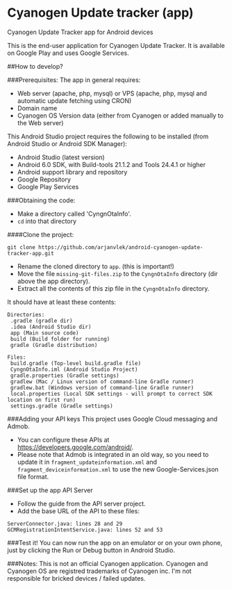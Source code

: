 # Cyanogen Update tracker (app)
Cyanogen Update Tracker app for Android devices

This is the end-user application for Cyanogen Update Tracker.
It is available on Google Play and uses Google Services.

##How to develop?

###Prerequisites:
The app in general requires:
- Web server (apache, php, mysql) or VPS (apache, php, mysql and automatic update fetching using CRON)
- Domain name
- Cyanogen OS Version data (either from Cyanogen or added manually to the Web server)

This Android Studio project requires the following to be installed (from Android Studio or Android SDK Manager):
- Android Studio (latest version)
- Android 6.0 SDK, with Build-tools 21.1.2 and Tools 24.4.1 or higher
- Android support library and repository
- Google Repository
- Google Play Services

###Obtaining the code:
- Make a directory called 'CyngnOtaInfo'.
- `cd` into that directory

####Clone the project:
```
git clone https://github.com/arjanvlek/android-cyanogen-update-tracker-app.git
```

- Rename the cloned directory to `app`. (this is important!)
- Move the file `missing-git-files.zip` to the `CyngnOtaInfo` directory (dir above the app directory).
- Extract all the contents of this zip file in the `CyngnOtaInfo` directory.

It should have at least these contents:
```
Directories:
 .gradle (gradle dir)
 .idea (Android Studio dir)
 app (Main source code)
 build (Build folder for running)
 gradle (Gradle distribution)
 
Files:
 build.gradle (Top-level build.gradle file)
 CyngnOtaInfo.iml (Android Studio Project)
 gradle.properties (Gradle settings)
 gradlew (Mac / Linux version of command-line Gradle runner)
 gradlew.bat (Windows version of command-line Gradle runner) 
 local.properties (Local SDK settings - will prompt to correct SDK location on first run)
 settings.gradle (Gradle settings)
```

###Adding your API keys
This project uses Google Cloud messaging and Admob.
- You can configure these APIs at https://developers.google.com/android/.
- Please note that Admob is integrated in an old way, so you need to update it in `fragment_updateinformation.xml` and `fragment_deviceinformation.xml` to use the new Google-Services.json file format.

###Set up the app API Server
- Follow the guide from the API server project.
- Add the base URL of the API to these files:

```
ServerConnector.java: lines 28 and 29
GCMRegistrationIntentService.java: lines 52 and 53
```

###Test it!
You can now run the app on an emulator or on your own phone, just by clicking the Run or Debug button in Android Studio.


###Notes:
This is not an official Cyanogen application.
Cyanogen and Cyanogen OS are registred trademarks of Cyanogen inc.
I'm not responsible for bricked devices / failed updates.


